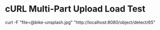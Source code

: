# cURL Multi-Part Upload Load Test

curl -F "file=@bike-unsplash.jpg" "http://localhost:8080/object/detect/65"